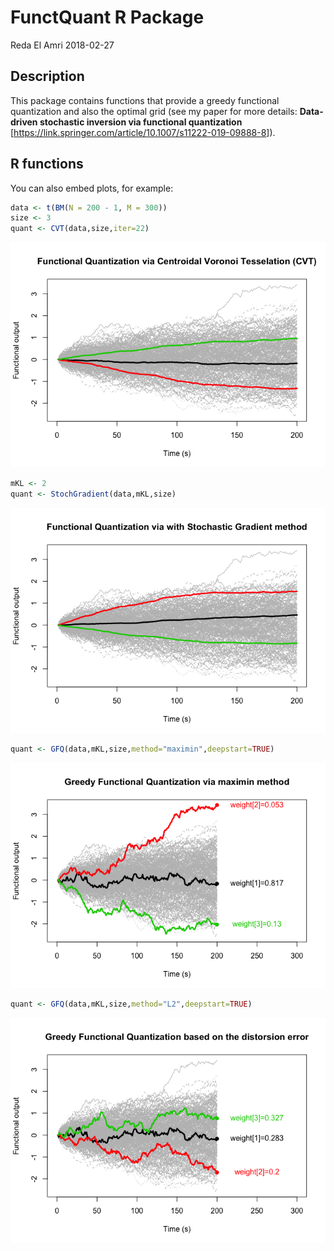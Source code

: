 FunctQuant R Package
================
Reda El Amri
2018-02-27

## Description

This package contains functions that provide a greedy functional quantization and also the optimal grid (see my paper for more details: **Data-driven stochastic inversion via functional quantization** \[<https://link.springer.com/article/10.1007/s11222-019-09888-8>\]).

## R functions

You can also embed plots, for example:

``` r
data <- t(BM(N = 200 - 1, M = 300))
size <- 3
quant <- CVT(data,size,iter=22)
```

![](Readme_files/figure-markdown_github/unnamed-chunk-3-1.png)

``` r
mKL <- 2
quant <- StochGradient(data,mKL,size)
```

![](Readme_files/figure-markdown_github/unnamed-chunk-5-1.png)

``` r
quant <- GFQ(data,mKL,size,method="maximin",deepstart=TRUE)
```

![](Readme_files/figure-markdown_github/unnamed-chunk-7-1.png)

``` r
quant <- GFQ(data,mKL,size,method="L2",deepstart=TRUE)
```

![](Readme_files/figure-markdown_github/unnamed-chunk-9-1.png)
